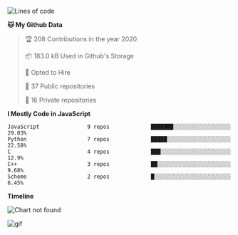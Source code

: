 <!--START_SECTION:waka-->
![Lines of code](https://img.shields.io/badge/From%20Hello%20World%20I%27ve%20Written-194775%20Lines%20of%20code-blue)

**🐱 My Github Data** 

> 🏆 208 Contributions in the year 2020
 > 
> 📦 183.0 kB Used in Github's Storage 
 > 
> 💼 Opted to Hire
 > 
> 📜 37 Public repositories
 > 
> 🔑 16 Private repositories 

**I Mostly Code in JavaScript** 

```text
JavaScript               9 repos             ███████░░░░░░░░░░░░░░░░░░   29.03% 
Python                   7 repos             █████░░░░░░░░░░░░░░░░░░░░   22.58% 
C                        4 repos             ███░░░░░░░░░░░░░░░░░░░░░░   12.9% 
C++                      3 repos             ██░░░░░░░░░░░░░░░░░░░░░░░   9.68% 
Scheme                   2 repos             █░░░░░░░░░░░░░░░░░░░░░░░░   6.45%

```


**Timeline**

![Chart not found](https://github.com/siddg97/siddg97/blob/master/charts/bar_graph.png) 


<!--END_SECTION:waka-->


![gif](https://github.com/siddg97/siddg97/blob/master/dino.gif)
